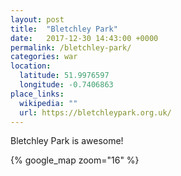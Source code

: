 ```yaml
---
layout: post
title:  "Bletchley Park"
date:   2017-12-30 14:43:00 +0000
permalink: /bletchley-park/
categories: war
location:
  latitude: 51.9976597
  longitude: -0.7406863
place_links:
  wikipedia: ""
  url: https://bletchleypark.org.uk/
---
```

Bletchley Park is awesome!

{% google_map zoom="16" %}
